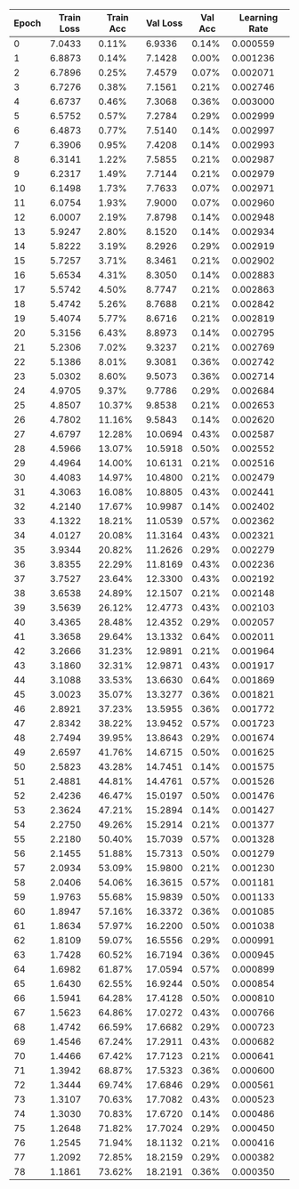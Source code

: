 | Epoch | Train Loss | Train Acc | Val Loss | Val Acc | Learning Rate |
|-------|------------|-----------|----------|----------|---------------|
|     0 | 7.0433 | 0.11% | 6.9336 | 0.14% | 0.000559 |
|     1 | 6.8873 | 0.14% | 7.1428 | 0.00% | 0.001236 |
|     2 | 6.7896 | 0.25% | 7.4579 | 0.07% | 0.002071 |
|     3 | 6.7276 | 0.38% | 7.1561 | 0.21% | 0.002746 |
|     4 | 6.6737 | 0.46% | 7.3068 | 0.36% | 0.003000 |
|     5 | 6.5752 | 0.57% | 7.2784 | 0.29% | 0.002999 |
|     6 | 6.4873 | 0.77% | 7.5140 | 0.14% | 0.002997 |
|     7 | 6.3906 | 0.95% | 7.4208 | 0.14% | 0.002993 |
|     8 | 6.3141 | 1.22% | 7.5855 | 0.21% | 0.002987 |
|     9 | 6.2317 | 1.49% | 7.7144 | 0.21% | 0.002979 |
|    10 | 6.1498 | 1.73% | 7.7633 | 0.07% | 0.002971 |
|    11 | 6.0754 | 1.93% | 7.9000 | 0.07% | 0.002960 |
|    12 | 6.0007 | 2.19% | 7.8798 | 0.14% | 0.002948 |
|    13 | 5.9247 | 2.80% | 8.1520 | 0.14% | 0.002934 |
|    14 | 5.8222 | 3.19% | 8.2926 | 0.29% | 0.002919 |
|    15 | 5.7257 | 3.71% | 8.3461 | 0.21% | 0.002902 |
|    16 | 5.6534 | 4.31% | 8.3050 | 0.14% | 0.002883 |
|    17 | 5.5742 | 4.50% | 8.7747 | 0.21% | 0.002863 |
|    18 | 5.4742 | 5.26% | 8.7688 | 0.21% | 0.002842 |
|    19 | 5.4074 | 5.77% | 8.6716 | 0.21% | 0.002819 |
|    20 | 5.3156 | 6.43% | 8.8973 | 0.14% | 0.002795 |
|    21 | 5.2306 | 7.02% | 9.3237 | 0.21% | 0.002769 |
|    22 | 5.1386 | 8.01% | 9.3081 | 0.36% | 0.002742 |
|    23 | 5.0302 | 8.60% | 9.5073 | 0.36% | 0.002714 |
|    24 | 4.9705 | 9.37% | 9.7786 | 0.29% | 0.002684 |
|    25 | 4.8507 | 10.37% | 9.8538 | 0.21% | 0.002653 |
|    26 | 4.7802 | 11.16% | 9.5843 | 0.14% | 0.002620 |
|    27 | 4.6797 | 12.28% | 10.0694 | 0.43% | 0.002587 |
|    28 | 4.5966 | 13.07% | 10.5918 | 0.50% | 0.002552 |
|    29 | 4.4964 | 14.00% | 10.6131 | 0.21% | 0.002516 |
|    30 | 4.4083 | 14.97% | 10.4800 | 0.21% | 0.002479 |
|    31 | 4.3063 | 16.08% | 10.8805 | 0.43% | 0.002441 |
|    32 | 4.2140 | 17.67% | 10.9987 | 0.14% | 0.002402 |
|    33 | 4.1322 | 18.21% | 11.0539 | 0.57% | 0.002362 |
|    34 | 4.0127 | 20.08% | 11.3164 | 0.43% | 0.002321 |
|    35 | 3.9344 | 20.82% | 11.2626 | 0.29% | 0.002279 |
|    36 | 3.8355 | 22.29% | 11.8169 | 0.43% | 0.002236 |
|    37 | 3.7527 | 23.64% | 12.3300 | 0.43% | 0.002192 |
|    38 | 3.6538 | 24.89% | 12.1507 | 0.21% | 0.002148 |
|    39 | 3.5639 | 26.12% | 12.4773 | 0.43% | 0.002103 |
|    40 | 3.4365 | 28.48% | 12.4352 | 0.29% | 0.002057 |
|    41 | 3.3658 | 29.64% | 13.1332 | 0.64% | 0.002011 |
|    42 | 3.2666 | 31.23% | 12.9891 | 0.21% | 0.001964 |
|    43 | 3.1860 | 32.31% | 12.9871 | 0.43% | 0.001917 |
|    44 | 3.1088 | 33.53% | 13.6630 | 0.64% | 0.001869 |
|    45 | 3.0023 | 35.07% | 13.3277 | 0.36% | 0.001821 |
|    46 | 2.8921 | 37.23% | 13.5955 | 0.36% | 0.001772 |
|    47 | 2.8342 | 38.22% | 13.9452 | 0.57% | 0.001723 |
|    48 | 2.7494 | 39.95% | 13.8643 | 0.29% | 0.001674 |
|    49 | 2.6597 | 41.76% | 14.6715 | 0.50% | 0.001625 |
|    50 | 2.5823 | 43.28% | 14.7451 | 0.14% | 0.001575 |
|    51 | 2.4881 | 44.81% | 14.4761 | 0.57% | 0.001526 |
|    52 | 2.4236 | 46.47% | 15.0197 | 0.50% | 0.001476 |
|    53 | 2.3624 | 47.21% | 15.2894 | 0.14% | 0.001427 |
|    54 | 2.2750 | 49.26% | 15.2914 | 0.21% | 0.001377 |
|    55 | 2.2180 | 50.40% | 15.7039 | 0.57% | 0.001328 |
|    56 | 2.1455 | 51.88% | 15.7313 | 0.50% | 0.001279 |
|    57 | 2.0934 | 53.09% | 15.9800 | 0.21% | 0.001230 |
|    58 | 2.0406 | 54.06% | 16.3615 | 0.57% | 0.001181 |
|    59 | 1.9763 | 55.68% | 15.9839 | 0.50% | 0.001133 |
|    60 | 1.8947 | 57.16% | 16.3372 | 0.36% | 0.001085 |
|    61 | 1.8634 | 57.97% | 16.2200 | 0.50% | 0.001038 |
|    62 | 1.8109 | 59.07% | 16.5556 | 0.29% | 0.000991 |
|    63 | 1.7428 | 60.52% | 16.7194 | 0.36% | 0.000945 |
|    64 | 1.6982 | 61.87% | 17.0594 | 0.57% | 0.000899 |
|    65 | 1.6430 | 62.55% | 16.9244 | 0.50% | 0.000854 |
|    66 | 1.5941 | 64.28% | 17.4128 | 0.50% | 0.000810 |
|    67 | 1.5623 | 64.86% | 17.0272 | 0.43% | 0.000766 |
|    68 | 1.4742 | 66.59% | 17.6682 | 0.29% | 0.000723 |
|    69 | 1.4546 | 67.24% | 17.2911 | 0.43% | 0.000682 |
|    70 | 1.4466 | 67.42% | 17.7123 | 0.21% | 0.000641 |
|    71 | 1.3942 | 68.87% | 17.5323 | 0.36% | 0.000600 |
|    72 | 1.3444 | 69.74% | 17.6846 | 0.29% | 0.000561 |
|    73 | 1.3107 | 70.63% | 17.7082 | 0.43% | 0.000523 |
|    74 | 1.3030 | 70.83% | 17.6720 | 0.14% | 0.000486 |
|    75 | 1.2648 | 71.82% | 17.7024 | 0.29% | 0.000450 |
|    76 | 1.2545 | 71.94% | 18.1132 | 0.21% | 0.000416 |
|    77 | 1.2092 | 72.85% | 18.2159 | 0.29% | 0.000382 |
|    78 | 1.1861 | 73.62% | 18.2191 | 0.36% | 0.000350 |
